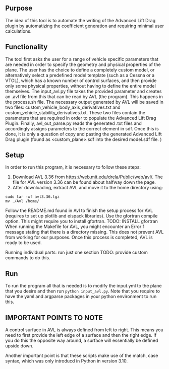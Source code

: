 ## Purpose

The idea of this tool is to automate the writing of the Advanced Lift Drag plugin by automatizing the coefficient generation and requiring minimal user calculations.

## Functionality

The tool first asks the user for a range of vehicle specific parameters that are needed in order to specify the geometry and physical properties of the plane. The user has the choice to define a completely custom model, or alternatively select a predefined model template (such as a Cessna or a VTOL), which has a known number of control surfaces, and then provide only some physical properties, without having to define the entire model themselves. The input_avl.py file takes the provided parameter and creates an .avl file from this that can be read by AVL (the program). This happens in the process.sh file. The necessary output generated by AVL will be saved in two files: custom_vehicle_body_axis_derivatives.txt and custom_vehicle_stability_derivatives.txt. These two files contain the parameters that are required in order to populate the Advanced Lift Drag Plugin. Finally, avl_out_parse.py reads the generated .txt files and accordingly assigns parameters to the correct element in sdf. Once this is done, it is only a question of copy and pasting the generated Advanced Lift Drag plugin (found as <custom_plane>.sdf into the desired model.sdf file. )

## Setup

In order to run this program, it is necessary to follow these steps:

1. Download AVL 3.36 from <https://web.mit.edu/drela/Public/web/avl/>. The file for AVL version 3.36 can be found about halfway down the page.
2. After downloading, extract AVL and move it to the home directory using:

```shell
sudo tar -xf avl3.36.tgz
mv ./Avl /home/
```

Follow the README.md found in Avl to finish the setup process for AVL (requires to set up plotlib and eispack libraries). Use the gfortran compile option. This might require you to install gfortran.
TODO: INSTALL gfortran
When running the Makefile for AVL, you might encounter an Error 1 message stating that there is a directory missing. This does not prevent AVL from working for our purposes. Once this process is completed, AVL is ready to be used.


Running individual parts: run just one section TODO: provide custom commands to do this.

## Run

To run the program all that is needed is to modify the input.yml to the plane that you desire and then run `python input_avl.py`. Note that you require to have the yaml and argparse packages in your python environment to run this.


## IMPORTANT POINTS TO NOTE
A control surface in AVL is always defined from left to right. This means you need to first provide the left edge of a surface and then the right edge. If you do this the opposite way around, a surface will essentially be defined upside down.

Another important point is that these scripts make use of the match, case syntax, which was only introducd in Python in version 3.10.
